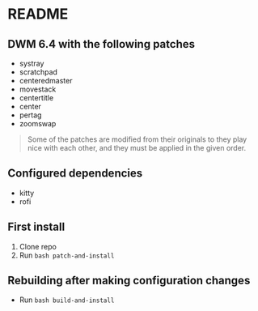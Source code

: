 # README

## DWM 6.4 with the following patches

- systray
- scratchpad
- centeredmaster
- movestack
- centertitle
- center
- pertag
- zoomswap

> Some of the patches are modified from their originals to they play nice with
> each other, and they must be applied in the given order.

## Configured dependencies

- kitty
- rofi

## First install

1. Clone repo
2. Run `bash patch-and-install`

## Rebuilding after making configuration changes

- Run `bash build-and-install`
